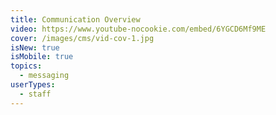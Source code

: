 ```yaml
---
title: Communication Overview
video: https://www.youtube-nocookie.com/embed/6YGCD6Mf9ME
cover: /images/cms/vid-cov-1.jpg
isNew: true
isMobile: true
topics:
  - messaging
userTypes:
  - staff
---
```

